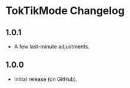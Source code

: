 # TokTikMode Changelog
## 1.0.1
- A few last-minute adjustments.
## 1.0.0
- Initial release (on GitHub).